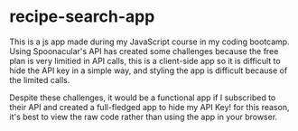# recipe-search-app

This is a js app made during my JavaScript course in my coding bootcamp. Using Spoonacular's API has created some challenges because the free plan is very limitied in API calls, this is a client-side app so it is difficult to hide the API key in a simple way, and styling the app is difficult because of the limited calls. 

Despite these challenges, it would be a functional app if I subscribed to their API and created a full-fledged app to hide my API Key! for this reason, it's best to view the raw code rather than using the app in your browser. 
